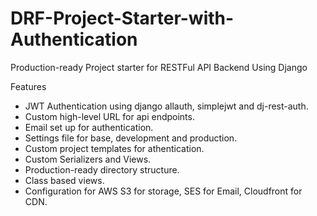 # DRF-Project-Starter-with-Authentication
Production-ready Project starter for RESTFul API Backend Using Django

Features
- JWT Authentication using django allauth, simplejwt and dj-rest-auth.
- Custom high-level URL for api endpoints.
- Email set up for authentication.
- Settings file for base, development and production.
- Custom project templates for athentication.
- Custom Serializers and Views.
- Production-ready directory structure.
- Class based views.
- Configuration for AWS S3 for storage, SES for Email, Cloudfront for CDN.
